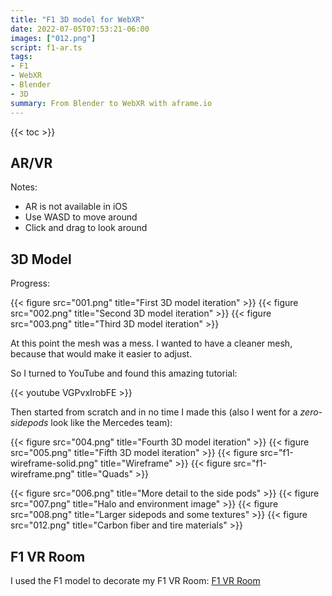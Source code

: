 ```yaml
---
title: "F1 3D model for WebXR"
date: 2022-07-05T07:53:21-06:00
images: ["012.png"]
script: f1-ar.ts
tags:
- F1
- WebXR
- Blender
- 3D
summary: From Blender to WebXR with aframe.io
---
```


{{< toc >}}

## AR/VR

Notes:

- AR is not available in iOS
- Use WASD to move around
- Click and drag to look around

<div id="ar-container"></div>

## 3D Model

Progress:

{{< figure src="001.png" title="First 3D model iteration" >}}
{{< figure src="002.png" title="Second 3D model iteration" >}}
{{< figure src="003.png" title="Third 3D model iteration" >}}

At this point the mesh was a mess. I wanted to have a cleaner mesh, because that would make it easier to adjust.

So I turned to YouTube and found this amazing tutorial:

{{< youtube VGPvxIrobFE >}}

Then started from scratch and in no time I made this (also I went for a *zero-sidepods* look like the Mercedes team):

{{< figure src="004.png" title="Fourth 3D model iteration" >}}
{{< figure src="005.png" title="Fifth 3D model iteration" >}}
{{< figure src="f1-wireframe-solid.png" title="Wireframe" >}}
{{< figure src="f1-wireframe.png" title="Quads" >}}

{{< figure src="006.png" title="More detail to the side pods" >}}
{{< figure src="007.png" title="Halo and environment image" >}}
{{< figure src="008.png" title="Larger sidepods and some textures" >}}
{{< figure src="012.png" title="Carbon fiber and tire materials" >}}

## F1 VR Room

I used the F1 model to decorate my F1 VR Room: [F1 VR Room](/f1)
